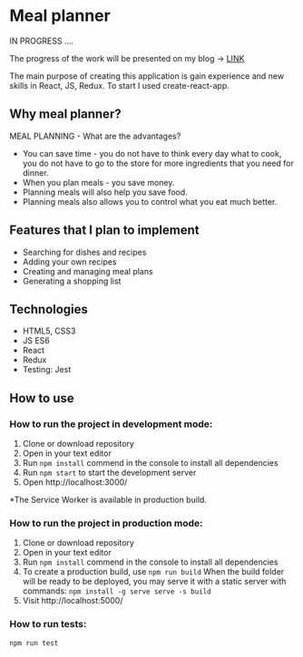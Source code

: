 # Meal planner

IN PROGRESS ....

The progress of the work will be presented on my blog -> [LINK](http://devminika.blogspot.com/)

The main purpose of creating this application is gain experience and new skills in React, JS, Redux. To start I used create-react-app.

## Why meal planner?

MEAL PLANNING - What are the advantages?

* You can save time - you do not have to think every day what to cook, you do not have to go to the store for more ingredients that you need for dinner.
* When you plan meals - you save money.
* Planning meals will also help you save food.
* Planning meals also allows you to control what you eat much better.

## Features that I plan to implement
* Searching for dishes and recipes
* Adding your own recipes
* Creating and managing meal plans
* Generating a shopping list

## Technologies

* HTML5, CSS3
* JS ES6
* React
* Redux
* Testing: Jest

## How to use

### How to run the project in development mode:
1. Clone or download repository
2. Open in your text editor
3. Run `npm install` commend in the console to install all dependencies
4. Run `npm start` to start the development server
5. Open http://localhost:3000/

*The Service Worker is available in production build.

### How to run the project in production mode:
1. Clone or download repository
2. Open in your text editor
3. Run `npm install` commend in the console to install all dependencies
4. To create a production build, use `npm run build`
When the build folder will be ready to be deployed, you may serve it with a static server with commands: `npm install -g serve serve -s build`
5. Visit http://localhost:5000/

### How to run tests:
`npm run test`
